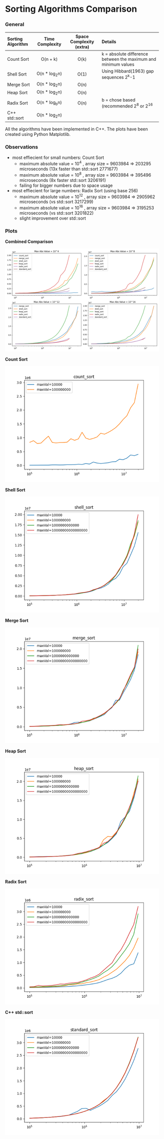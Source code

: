 # Sorting Algorithms Comparison

### General
| Sorting Algorithm | Time Complexity | Space Complexity (extra) | Details |
| :-----| :-----: | :-----: | :---- | 
| Count Sort | O(n + k) | O(k) | k = absolute difference between the maximum and minimum values |
| Shell Sort | O(n * log<sub>2</sub>n) | O(1) | Using Hibbard(1963) gap sequences 2<sup>k</sup>-1 |
| Merge Sort | O(n * log<sub>2</sub>n) | O(n) ||
| Heap Sort | O(n * log<sub>2</sub>n) | O(n) ||
| Radix Sort | O(n * log<sub>b</sub>n) | O(n) | b = chose based (recommended 2<sup>8</sup> or 2<sup>16</sup> |
| C++ std::sort | O(n * log<sub>2</sub>n) | | |

All the algorithms have been implemented in C++.
The plots have been created using Python Matplotlib.

### Observations
- most effiecient for small numbers: Count Sort
  - maximum absolute value = 10<sup>4</sup> , array size = 9603984 => 203295 microseconds (13x faster than std::sort 2771677)
  - maximum absolute value = 10<sup>8</sup> , array size = 9603984 => 395496 microseconds (8x faster std::sort 3206191)
  - failing for bigger numbers due to space usage
- most effiecient for large numbers: Radix Sort (using base 256)
  - maximum absolute value = 10<sup>12</sup> , array size = 9603984 => 2905962 microseconds (vs std::sort 3217299)
  - maximum absolute value = 10<sup>16</sup> , array size = 9603984 => 3195253 microseconds (vs std::sort 3201822)
  - slight improvement over std::sort
 
### Plots
**Combined Comparison** 

![Combined Time Efficiency Graph](/stats/combined.png "Combined Plot")

**Count Sort**

![Count Sort Efficiency Graph](/stats/count_sort.png "Count Sort Efficiency Graph")

**Shell Sort**

![Shell Sort Efficiency Graph](/stats/shell_sort.png "Shell Sort Efficiency Graph")

**Merge Sort**

![Merge Sort Efficiency Graph](/stats/merge_sort.png "Merge Sort Efficiency Graph")

**Heap Sort**

![Heap Sort Efficiency Graph](/stats/heap_sort.png "Heap Sort Efficiency Graph")

**Radix Sort**

![Radix Sort Efficiency Graph](/stats/radix_sort.png "Radix Sort Efficiency Graph")

**C++ std::sort**

![C++ std::sort Efficiency Graph](/stats/standard_sort.png "C++ std::sort Efficiency Graph")


